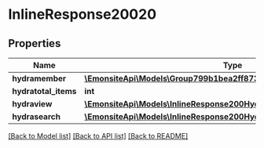 # InlineResponse20020

## Properties
Name | Type | Description | Notes
------------ | ------------- | ------------- | -------------
**hydramember** | [**\EmonsiteApi\Models\Group799b1bea2ff8730b1a1a5b188922b633Jsonld[]**](Group799b1bea2ff8730b1a1a5b188922b633Jsonld.md) |  | 
**hydratotal_items** | **int** |  | [optional] 
**hydraview** | [**\EmonsiteApi\Models\InlineResponse200Hydraview**](InlineResponse200Hydraview.md) |  | [optional] 
**hydrasearch** | [**\EmonsiteApi\Models\InlineResponse200Hydrasearch**](InlineResponse200Hydrasearch.md) |  | [optional] 

[[Back to Model list]](../../README.md#documentation-for-models) [[Back to API list]](../../README.md#documentation-for-api-endpoints) [[Back to README]](../../README.md)

